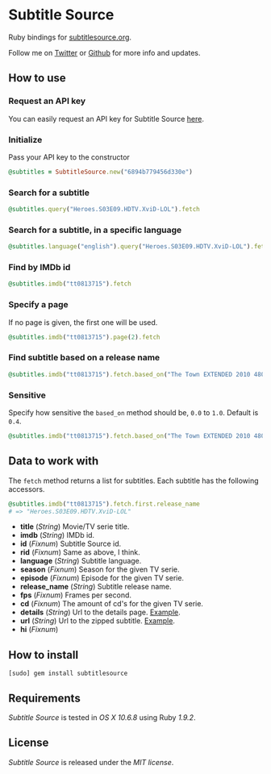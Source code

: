 # Subtitle Source

Ruby bindings for [subtitlesource.org](http://www.subtitlesource.org/).

Follow me on [Twitter](http://twitter.com/linusoleander) or [Github](https://github.com/oleander/) for more info and updates.

## How to use

### Request an API key

You can easily request an API key for Subtitle Source [here](http://www.subtitlesource.org/help/contact).

### Initialize 

Pass your API key to the constructor

```` ruby
@subtitles = SubtitleSource.new("6894b779456d330e")
````

### Search for a subtitle

```` ruby
@subtitles.query("Heroes.S03E09.HDTV.XviD-LOL").fetch
````

### Search for a subtitle, in a specific language

```` ruby
@subtitles.language("english").query("Heroes.S03E09.HDTV.XviD-LOL").fetch
````

### Find by IMDb id

```` ruby
@subtitles.imdb("tt0813715").fetch
````

### Specify a page

If no page is given, the first one will be used.

```` ruby
@subtitles.imdb("tt0813715").page(2).fetch
````

### Find subtitle based on a release name

```` ruby
@subtitles.imdb("tt0813715").fetch.based_on("The Town EXTENDED 2010 480p BRRip XviD AC3 FLAWL3SS")
````

### Sensitive

Specify how sensitive the `based_on` method should be, `0.0` to `1.0`. Default is `0.4`.

```` ruby
@subtitles.imdb("tt0813715").fetch.based_on("The Town EXTENDED 2010 480p BRRip XviD AC3 FLAWL3SS", limit: 0.0)
````

## Data to work with

The `fetch` method returns a list for subtitles. Each subtitle has the following accessors.

```` ruby
@subtitles.imdb("tt0813715").fetch.first.release_name
# => "Heroes.S03E09.HDTV.XviD-LOL"
````

- **title** (*String*) Movie/TV serie title.
- **imdb** (*String*) IMDb id.
- **id** (*Fixnum*) Subtitle Source id.
- **rid** (*Fixnum*) Same as above, I think.
- **language** (*String*) Subtitle language.
- **season** (*Fixnum*) Season for the given TV serie.
- **episode** (*Fixnum*) Episode for the given TV serie.
- **release_name** (*String*) Subtitle release name.
- **fps** (*Fixnum*) Frames per second.
- **cd** (*Fixnum*) The amount of cd's for the given TV serie.
- **details** (*String*) Url to the details page. [Example](http://www.subtitlesource.org/subs/73538/Source.Code.(2011).DVDRip.XviD-MAXSPEED).
- **url** (*String*) Url to the zipped subtitle. [Example](http://www.subtitlesource.org/download/zip/73538).
- **hi** (*Fixnum*)

## How to install

    [sudo] gem install subtitlesource

## Requirements

*Subtitle Source* is tested in *OS X 10.6.8* using Ruby *1.9.2*.

## License

*Subtitle Source* is released under the *MIT license*.